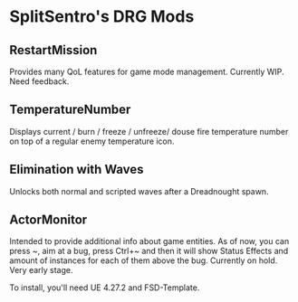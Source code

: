 # SplitSentro's DRG Mods

## RestartMission
Provides many QoL features for game mode management. Currently WIP. Need feedback.

## TemperatureNumber
Displays current / burn / freeze / unfreeze/ douse fire temperature number on top of a regular enemy temperature icon.

## Elimination with Waves
Unlocks both normal and scripted waves after a Dreadnought spawn.

## ActorMonitor
Intended to provide additional info about game entities. As of now, you can press \~, aim at a bug, press Ctrl+\~ and then it will show Status Effects and amount of instances for each of them above the bug. Currently on hold. Very early stage.

To install, you'll need UE 4.27.2 and FSD-Template.